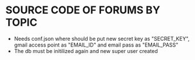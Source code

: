 # SOURCE CODE OF FORUMS BY TOPIC

* Needs conf.json where should be put new secret key as "SECRET_KEY", gmail access point as "EMAIL_ID" and email pass as "EMAIL_PASS"
* The db must be initilized again and new super user created
